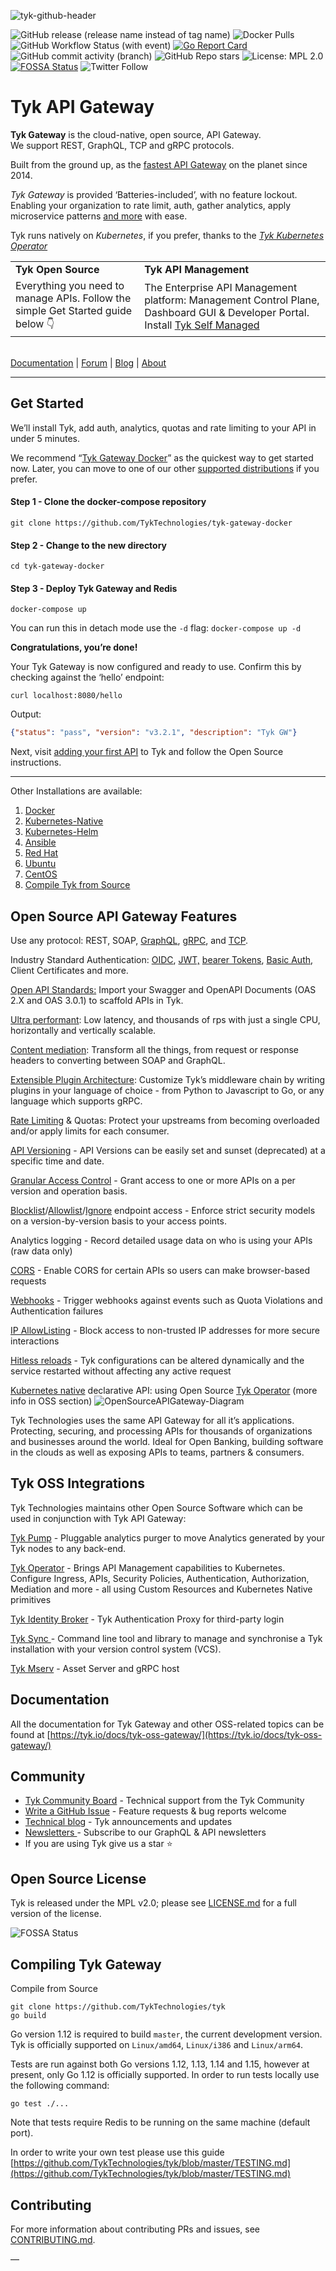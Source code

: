![tyk-github-header](https://github.com/TykTechnologies/tyk/assets/8012032/02b3fbae-80ed-4d1f-be87-016326f82ece)

![GitHub release (release name instead of tag name)](https://img.shields.io/github/v/release/TykTechnologies/tyk?color=5900CB) ![Docker Pulls](https://img.shields.io/docker/pulls/tykio/tyk-gateway?color=8438FA) ![GitHub Workflow Status (with event)](https://img.shields.io/github/actions/workflow/status/TykTechnologies/tyk/ci-tests.yml?label=Build%20%26%20Tests&color=8438FA) [![Go Report Card](https://img.shields.io/badge/go%20report-A+-brightgreen.svg?style=flat_card&color=8438FA)](https://goreportcard.com/report/github.com/TykTechnologies/tyk?style=flat-square) ![GitHub commit activity (branch)](https://img.shields.io/github/commit-activity/m/TykTechnologies/tyk?style=flat-square&color=8836FB) ![GitHub Repo stars](https://img.shields.io/github/stars/TykTechnologies/tyk?color=ffc743) ![License: MPL 2.0](https://img.shields.io/badge/License-MPL%202.0-brightgreen.svg?style=flat_card&color=8438FA) [![FOSSA Status](https://app.fossa.io/api/projects/git%2Bgithub.com%2FTykTechnologies%2Ftyk.svg?type=shield)](https://app.fossa.io/projects/git%2Bgithub.com%2FTykTechnologies%2Ftyk?ref=badge_shield) ![Twitter Follow](https://img.shields.io/twitter/follow/tyk_io)




# Tyk API Gateway
**Tyk Gateway** is the cloud-native, open source, API Gateway.  \
We support REST, GraphQL, TCP and gRPC protocols.

Built from the ground up, as the [fastest API Gateway](https://tyk.io/performance-benchmarks/) on the planet since 2014.

_Tyk Gateway_ is provided ‘Batteries-included’, with no feature lockout. Enabling your organization to rate limit, auth, gather analytics, apply microservice patterns [and more](#open-source-api-gateway-features) with ease.

Tyk runs natively on _Kubernetes_, if you prefer, thanks to the _[Tyk Kubernetes Operator](https://github.com/TykTechnologies/tyk-operator)_


<table>
  <tr>
   <td><strong>Tyk Open Source</strong>
   </td>
   <td><strong>Tyk API Management</strong>
   </td>
  </tr>
  <tr>
   <td>Everything you need to manage APIs. Follow the simple Get Started guide below 👇
   </td>
   <td>The Enterprise API Management platform: Management Control Plane, Dashboard GUI & Developer Portal. Install <a href="https://tyk.io/api-lifecycle-management/">Tyk Self Managed</a>
   </td>
  </tr>
</table>


\
[Documentation](https://tyk.io/docs/) | [Forum](https://community.tyk.io) | [Blog](https://tyk.io/blog/) | [About](https://tyk.io)


---

## Get Started

We’ll install Tyk, add auth, analytics, quotas and rate limiting to your API in under 5 minutes.

We recommend “[Tyk Gateway Docker](https://github.com/TykTechnologies/tyk-gateway-docker#start-up-the-deployment)” as the quickest way to get started now. Later, you can move to one of our other [supported distributions](https://tyk.io/docs/apim/open-source/installation/) if you prefer.

#### Step 1 - Clone the docker-compose repository
```console
git clone https://github.com/TykTechnologies/tyk-gateway-docker
```

#### Step 2 - Change to the new directory
```console
cd tyk-gateway-docker
```

#### Step 3 - Deploy Tyk Gateway and Redis
```console
docker-compose up
```

You can run this in detach mode use the `-d` flag: `docker-compose up -d`

**Congratulations, you’re done!**

Your Tyk Gateway is now configured and ready to use. Confirm this by checking against the ‘hello’ endpoint:
```console
curl localhost:8080/hello
```
Output:  
```json
{"status": "pass", "version": "v3.2.1", "description": "Tyk GW"}
```

Next, visit [adding your first API](https://tyk.io/docs/getting-started/create-api/) to Tyk and follow the Open Source instructions.

---

Other Installations are available:

1. [Docker](https://tyk.io/docs/tyk-oss/ce-docker/)
2. [Kubernetes-Native ](https://github.com/TykTechnologies/tyk-oss-k8s-deployment)
3. [Kubernetes-Helm](https://github.com/TykTechnologies/tyk-helm-chart#install-tyk-community-edition)
4. [Ansible](https://tyk.io/docs/tyk-oss/ce-ansible/)
5. [Red Hat](https://tyk.io/docs/tyk-oss/ce-redhat/)
6. [Ubuntu](https://tyk.io/docs/tyk-oss/ce-ubuntu/)
7. [CentOS](https://tyk.io/docs/tyk-oss/ce-centos/)
8. [Compile Tyk from Source](#compiling-tyk-gateway)


## Open Source API Gateway Features
Use any protocol: REST, SOAP, [GraphQL](https://tyk.io/docs/tyk-apis/tyk-gateway-api/api-definition-objects/graphql/), [gRPC](https://tyk.io/docs/key-concepts/grpc-proxy/), and [TCP](https://tyk.io/docs/key-concepts/tcp-proxy/).

Industry Standard Authentication: [OIDC](https://tyk.io/docs/advanced-configuration/integrate/api-auth-mode/open-id-connect/#setting-up-oidc), [JWT,](https://tyk.io/docs/tyk-apis/tyk-gateway-api/api-definition-objects/jwt/) [bearer Tokens](https://tyk.io/docs/basic-config-and-security/security/authentication-authorization/bearer-tokens/), [Basic Auth](https://tyk.io/docs/tyk-apis/tyk-dashboard-api/basic-authentication/), Client Certificates and more.

[Open API Standards:](https://tyk.io/docs/getting-started/using-oas-definitions/import-an-oas-api/) Import your Swagger and OpenAPI Documents (OAS 2.X and OAS 3.0.1) to scaffold APIs in Tyk.

[Ultra performant](https://tyk.io/performance-tuning-your-tyk-api-gateway/): Low latency, and thousands of rps with just a single CPU, horizontally and vertically scalable.

[Content mediation](https://tyk.io/docs/advanced-configuration/transform-traffic/): Transform all the things, from request or response headers to converting between SOAP and GraphQL.

[Extensible Plugin Architecture](https://tyk.io/docs/plugins/): Customize Tyk’s middleware chain by writing plugins in your language of choice - from Python to Javascript to Go, or any language which supports gRPC.

[Rate Limiting](https://tyk.io/docs/basic-config-and-security/control-limit-traffic/rate-limiting/#setting-rate-limits-in-the-tyk-community-edition-gateway-ce) & Quotas: Protect your upstreams from becoming overloaded and/or apply limits for each consumer.

[API Versioning](https://tyk.io/docs/tyk-apis/tyk-gateway-api/api-definition-objects/versioning-endpoint/) - API Versions can be easily set and sunset (deprecated) at a specific time and date.

[Granular Access Control](https://tyk.io/docs/security/security-policies/secure-apis-method-path/) - Grant access to one or more APIs on a per version and operation basis.

[Blocklist](https://tyk.io/docs/advanced-configuration/transform-traffic/endpoint-designer/#blocklist)/[Allowlist](https://tyk.io/docs/advanced-configuration/transform-traffic/endpoint-designer/#allowlist)/[Ignore](https://tyk.io/docs/advanced-configuration/transform-traffic/endpoint-designer/#ignore) endpoint access - Enforce strict security models on a version-by-version basis to your access points.

Analytics logging - Record detailed usage data on who is using your APIs (raw data only)

[CORS](https://tyk.io/docs/tyk-apis/tyk-gateway-api/api-definition-objects/cors/) - Enable CORS for certain APIs so users can make browser-based requests

[Webhooks](https://tyk.io/docs/basic-config-and-security/report-monitor-trigger-events/webhooks/) - Trigger webhooks against events such as Quota Violations and Authentication failures

[IP AllowListing](https://tyk.io/docs/tyk-apis/tyk-gateway-api/api-definition-objects/ip-whitelisting/) - Block access to non-trusted IP addresses for more secure interactions

[Hitless reloads](https://tyk.io/docs/tyk-configuration-reference/hot-restart-tyk-gateway-process/) - Tyk configurations can be altered dynamically and the service restarted without affecting any active request

[Kubernetes native](https://tyk.io/docs/tyk-oss/ce-helm-chart/) declarative API: using Open Source [Tyk Operator](https://github.com/TykTechnologies/tyk-operator) (more info in OSS section)
![OpenSourceAPIGateway-Diagram](https://github.com/TykTechnologies/tyk/assets/8012032/7466be3f-fb81-4a95-88ac-3b09254c815d)

Tyk Technologies uses the same API Gateway for all it’s applications. Protecting, securing, and processing APIs for thousands of organizations and businesses around the world. Ideal for Open Banking, building software in the clouds as well as exposing APIs to teams, partners & consumers.


## Tyk OSS Integrations

Tyk Technologies maintains other Open Source Software which can be used in conjunction with Tyk API Gateway:

[Tyk Pump](https://github.com/TykTechnologies/tyk-pump) - Pluggable analytics purger to move Analytics generated by your Tyk nodes to any back-end.

[Tyk Operator](https://github.com/TykTechnologies/tyk-operator) - Brings API Management capabilities to Kubernetes. Configure Ingress, APIs, Security Policies, Authentication, Authorization, Mediation and more - all using Custom Resources and Kubernetes Native primitives

[Tyk Identity Broker](https://github.com/TykTechnologies/tyk-identity-broker) - Tyk Authentication Proxy for third-party login

[Tyk Sync ](https://tyk.io/docs/tyk-sync/)- Command line tool and library to manage and synchronise a Tyk installation with your version control system (VCS).

[Tyk Mserv](https://github.com/TykTechnologies/mserv) - Asset Server and gRPC host


## Documentation
All the documentation for Tyk Gateway and other OSS-related topics can be found at [https://tyk.io/docs/tyk-oss-gateway/](https://tyk.io/docs/tyk-oss-gateway/)


## Community
* [Tyk Community Board](https://community.tyk.io/) - Technical support from the Tyk Community
* [Write a GitHub Issue](https://github.com/TykTechnologies/tyk/issues/new/choose) - Feature requests & bug reports welcome
* [Technical blog](https://tyk.io/blog/) - Tyk announcements and updates
* [Newsletters ](https://pages.tyk.io/newsletter)- Subscribe to our GraphQL & API newsletters
* If you are using Tyk give us a star ⭐️

## Open Source License

Tyk is released under the MPL v2.0; please see [LICENSE.md](https://github.com/TykTechnologies/tyk/blob/master/LICENSE.md) for a full version of the license.

![FOSSA Status](https://app.fossa.io/api/projects/git%2Bgithub.com%2FTykTechnologies%2Ftyk.svg?type=large)

## Compiling Tyk Gateway

Compile from Source
```console
git clone https://github.com/TykTechnologies/tyk
go build
```
Go version 1.12 is required to build `master`, the current development version. Tyk is officially supported on `Linux/amd64`, `Linux/i386` and `Linux/arm64`.

Tests are run against both Go versions 1.12, 1.13, 1.14 and 1.15, however at present, only Go 1.12 is officially supported. In order to run tests locally use the following command:
```console
go test ./...
```
Note that tests require Redis to be running on the same machine (default port).

In order to write your own test please use this guide [https://github.com/TykTechnologies/tyk/blob/master/TESTING.md](https://github.com/TykTechnologies/tyk/blob/master/TESTING.md)

## Contributing

For more information about contributing PRs and issues, see [CONTRIBUTING.md](https://github.com/TykTechnologies/tyk/blob/master/CONTRIBUTING.md).

—
